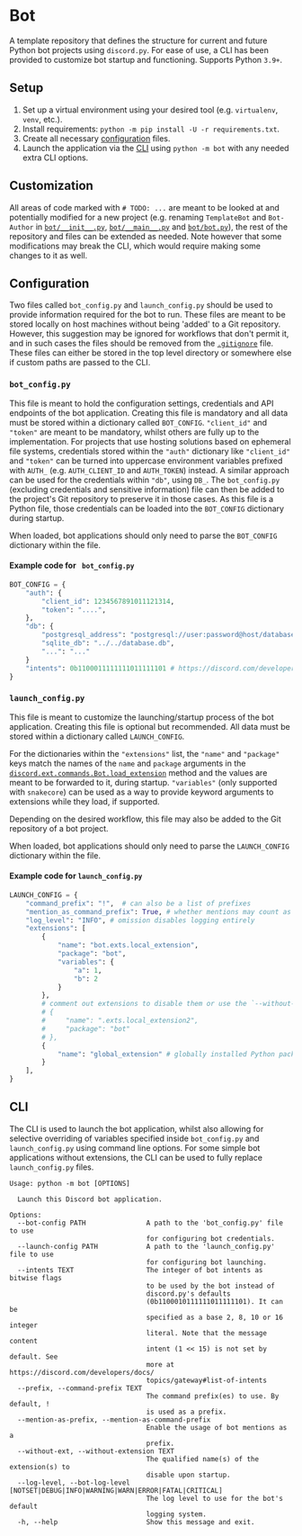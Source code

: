 # Bot
A template repository that defines the structure for current and future Python bot projects using `discord.py`.
For ease of use, a CLI has been provided to customize bot startup and functioning. Supports Python `3.9+`. 

## Setup
1. Set up a virtual environment using your desired tool (e.g. `virtualenv`, `venv`, etc.).
2. Install requirements: `python -m pip install -U -r requirements.txt`.
3. Create all necessary [configuration](#configuration) files.
4. Launch the application via the [CLI](#cli) using `python -m bot` with any needed extra CLI options.

## Customization
All areas of code marked with `# TODO: ...` are meant to be looked at and potentially modified for a new project (e.g. renaming `TemplateBot` and `Bot-Author` in [`bot/__init__.py`](./bot/__init__.py), [`bot/__main__.py`](./bot/__main__.py) and [`bot/bot.py`](./bot/bot.py)), the rest of the repository and files can be extended as needed. Note however that some modifications may break the CLI, which would require making some changes to it as well.

## Configuration
Two files called `bot_config.py` and `launch_config.py` should be used to provide information required for the bot to run. These files are meant to be stored locally on host machines without being 'added' to a Git repository. However, this suggestion may be ignored for workflows that don't permit it, and in such cases the files should be removed from the [`.gitignore`](./.gitignore) file. These files can either be stored in
the top level directory or somewhere else if custom paths are passed to the CLI. 

### `bot_config.py`
This file is meant to hold the configuration settings, credentials and API endpoints of the bot application. Creating this file is mandatory and all data must be stored within a dictionary called `BOT_CONFIG`. `"client_id"` and `"token"` are meant to be mandatory, whilst others are fully up to the implementation. For projects that use hosting solutions based on ephemeral file systems, credentials stored within the `"auth"` dictionary like `"client_id"` and `"token"` can be turned into uppercase environment variables prefixed with `AUTH_` (e.g. `AUTH_CLIENT_ID` and `AUTH_TOKEN`) instead. A similar approach can be used for the credentials within `"db"`, using `DB_`. The `bot_config.py` (excluding credentials and sensitive information) file can then be added to the project's Git repository to preserve it in those cases. As this file is a Python file, those credentials can be loaded into the `BOT_CONFIG` dictionary during startup.

When loaded, bot applications should only need to parse the `BOT_CONFIG` dictionary within the file.

#### Example code for ` bot_config.py` 
```py
BOT_CONFIG = {
    "auth": {
        "client_id": 1234567891011121314,
        "token": "....",
    },
    "db": {
        "postgresql_address": "postgresql://user:password@host/database",
        "sqlite_db": "../../database.db",
        "...": "..."
    }
    "intents": 0b1100011111111011111101 # https://discord.com/developers/docs/topics/gateway#list-of-intents
}
```

### `launch_config.py`
This file is meant to customize the launching/startup process of the bot application. Creating this file is optional but recommended. All data must be stored within a dictionary called `LAUNCH_CONFIG`. 

For the dictionaries within the `"extensions"` list, the `"name"` and `"package"` keys match the names of the `name` and `package` arguments in the [`discord.ext.commands.Bot.load_extension`](https://discordpy.readthedocs.io/en/latest/ext/commands/api.html#discord.ext.commands.Bot.load_extension) method and the values are meant to be forwarded to it, during startup. `"variables"` (only supported with `snakecore`) can be used as a way to provide keyword arguments to extensions while they load, if supported. 

Depending on the desired workflow, this file may also be added to the Git repository of a bot project.

When loaded, bot applications should only need to parse the `LAUNCH_CONFIG` dictionary within the file.

#### Example code for `launch_config.py` 
```py
LAUNCH_CONFIG = {
    "command_prefix": "!",  # can also be a list of prefixes
    "mention_as_command_prefix": True, # whether mentions may count as prefixes
    "log_level": "INFO", # omission disables logging entirely
    "extensions": [
        {
            "name": "bot.exts.local_extension",
            "package": "bot",
            "variables": {
                "a": 1,
                "b": 2
            }
        },
        # comment out extensions to disable them or use the `--without-ext ext_name` option via the CLI.
        # {
        #     "name": ".exts.local_extension2",
        #     "package": "bot"
        # },
        {
            "name": "global_extension" # globally installed Python packages can be loaded as extensions
        }
    ],
}
```


## CLI
The CLI is used to launch the bot application, whilst also allowing for selective overriding of variables specified inside `bot_config.py` and `launch_config.py` using command line options.
For some simple bot applications without extensions, the CLI can be used to fully replace `launch_config.py` files.

```
Usage: python -m bot [OPTIONS]

  Launch this Discord bot application.

Options:
  --bot-config PATH               A path to the 'bot_config.py' file to use
                                  for configuring bot credentials.
  --launch-config PATH            A path to the 'launch_config.py' file to use
                                  for configuring bot launching.
  --intents TEXT                  The integer of bot intents as bitwise flags
                                  to be used by the bot instead of
                                  discord.py's defaults
                                  (0b1100010111111011111101). It can be
                                  specified as a base 2, 8, 10 or 16 integer
                                  literal. Note that the message content
                                  intent (1 << 15) is not set by default. See
                                  more at https://discord.com/developers/docs/
                                  topics/gateway#list-of-intents
  --prefix, --command-prefix TEXT
                                  The command prefix(es) to use. By default, !
                                  is used as a prefix.
  --mention-as-prefix, --mention-as-command-prefix
                                  Enable the usage of bot mentions as a
                                  prefix.
  --without-ext, --without-extension TEXT
                                  The qualified name(s) of the extension(s) to
                                  disable upon startup.
  --log-level, --bot-log-level [NOTSET|DEBUG|INFO|WARNING|WARN|ERROR|FATAL|CRITICAL]
                                  The log level to use for the bot's default
                                  logging system.
  -h, --help                      Show this message and exit.
```
